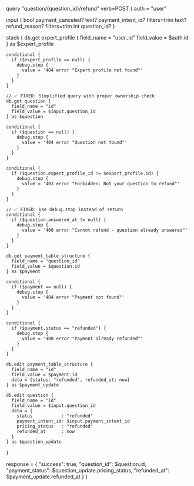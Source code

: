 query "question/{question_id}/refund" verb=POST {
  auth = "user"

  input {
    bool payment_canceled?
    text? payment_intent_id? filters=trim
    text? refund_reason? filters=trim
    int question_id?
  }

  stack {
    db.get expert_profile {
      field_name = "user_id"
      field_value = $auth.id
    } as $expert_profile

    conditional {
      if ($expert_profile == null) {
        debug.stop {
          value = '404 error "Expert profile not found"'
        }
      }
    }

    // ✅ FIXED: Simplified query with proper ownership check
    db.get question {
      field_name = "id"
      field_value = $input.question_id
    } as $question

    conditional {
      if ($question == null) {
        debug.stop {
          value = '404 error "Question not found"'
        }
      }
    }

    conditional {
      if ($question.expert_profile_id != $expert_profile.id) {
        debug.stop {
          value = '403 error "Forbidden: Not your question to refund"'
        }
      }
    }

    // ✅ FIXED: Use debug.stop instead of return
    conditional {
      if ($question.answered_at != null) {
        debug.stop {
          value = '400 error "Cannot refund - question already answered"'
        }
      }
    }

    db.get payment_table_structure {
      field_name = "question_id"
      field_value = $question.id
    } as $payment

    conditional {
      if ($payment == null) {
        debug.stop {
          value = '404 error "Payment not found"'
        }
      }
    }

    conditional {
      if ($payment.status == "refunded") {
        debug.stop {
          value = '400 error "Payment already refunded"'
        }
      }
    }

    db.edit payment_table_structure {
      field_name = "id"
      field_value = $payment.id
      data = {status: "refunded", refunded_at: now}
    } as $payment_update

    db.edit question {
      field_name = "id"
      field_value = $input.question_id
      data = {
        status           : "refunded"
        payment_intent_id: $input.payment_intent_id
        pricing_status   : "refunded"
        refunded_at      : now
      }
    } as $question_update
  }

  response = {
    "success": true,
    "question_id": $question.id,
    "payment_status": $question_update.pricing_status,
    "refunded_at": $payment_update.refunded_at
  }
}
